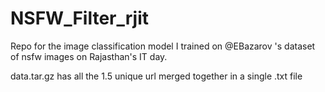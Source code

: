# NSFW_Filter_rjit

Repo for the image classification model I trained on @EBazarov 's dataset of nsfw images on Rajasthan's IT day.

data.tar.gz has all the 1.5 unique url merged together in a single .txt file
